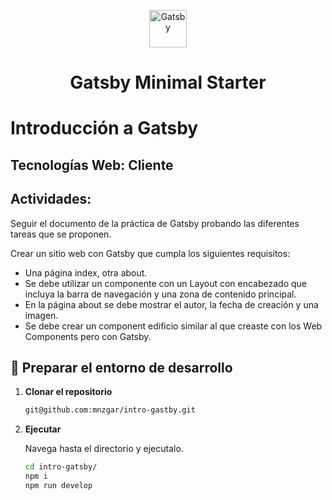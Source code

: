 <p align="center">
  <a href="https://www.gatsbyjs.com/?utm_source=starter&utm_medium=readme&utm_campaign=minimal-starter">
    <img alt="Gatsby" src="https://www.gatsbyjs.com/Gatsby-Monogram.svg" width="60" />
  </a>
</p>
<h1 align="center">
  Gatsby Minimal Starter
</h1>

# Introducción a Gatsby
## Tecnologías Web: Cliente

## Actividades:

Seguir el documento de la práctica de Gatsby probando las diferentes tareas que se proponen.

Crear un sitio web con Gatsby que cumpla los siguientes requisitos:

- Una página index, otra about. 
- Se debe utilizar un componente con un Layout con encabezado que incluya la barra de navegación y una zona de contenido principal. 
- En la página about se debe mostrar el autor, la fecha de creación y una imagen. 
- Se debe crear un component edificio similar al que creaste con los Web Components pero con Gatsby.

## 🚀 Preparar el entorno de desarrollo

1.  **Clonar el repositorio**

    ```zsh
    git@github.com:mnzgar/intro-gastby.git
    ```

2.  **Ejecutar**

    Navega hasta el directorio y ejecutalo.

    ```zsh
    cd intro-gatsby/
    npm i
    npm run develop
    ```
